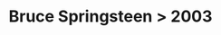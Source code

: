 ---
permalink: /projects/graphics/bootleg-covers/bruce/2003
title: 'Bruce Springsteen > 2003'
artist: 'Bruce_Springsteen'
year: '2003'
layout: bootlegs
header:
  overlay_image: /assets/img/graphics/bootleg-covers/features/bruce/2003.jpg
---